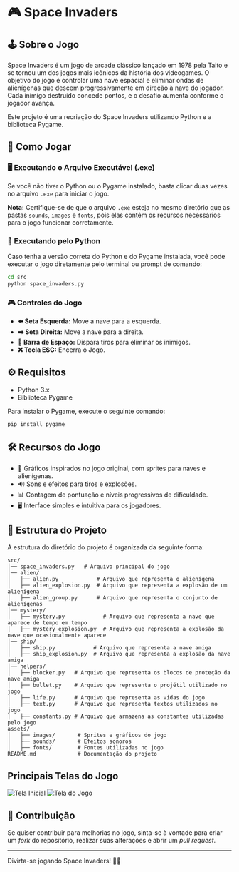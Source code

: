 # 🎮 Space Invaders

## 🕹️ Sobre o Jogo

Space Invaders é um jogo de arcade clássico lançado em 1978 pela Taito e se tornou um dos jogos mais icônicos da história dos videogames. O objetivo do jogo é controlar uma nave espacial e eliminar ondas de alienígenas que descem progressivamente em direção à nave do jogador. Cada inimigo destruído concede pontos, e o desafio aumenta conforme o jogador avança.

Este projeto é uma recriação do Space Invaders utilizando Python e a biblioteca Pygame.

## 🚀 Como Jogar

### 🖥️ Executando o Arquivo Executável (.exe)
Se você não tiver o Python ou o Pygame instalado, basta clicar duas vezes no arquivo `.exe` para iniciar o jogo.

**Nota:** Certifique-se de que o arquivo `.exe` esteja no mesmo diretório que as pastas `sounds`, `images` e `fonts`, pois elas contêm os recursos necessários para o jogo funcionar corretamente.

### 🐍 Executando pelo Python
Caso tenha a versão correta do Python e do Pygame instalada, você pode executar o jogo diretamente pelo terminal ou prompt de comando:

```sh
cd src
python space_invaders.py
```

### 🎮 Controles do Jogo
- **⬅️ Seta Esquerda:** Move a nave para a esquerda.
- **➡️ Seta Direita:** Move a nave para a direita.
- **🔫 Barra de Espaço:** Dispara tiros para eliminar os inimigos.
- **❌ Tecla ESC:** Encerra o Jogo.

## ⚙️ Requisitos
- Python 3.x
- Biblioteca Pygame

Para instalar o Pygame, execute o seguinte comando:
```sh
pip install pygame
```

## 🛠️ Recursos do Jogo
- 🎨 Gráficos inspirados no jogo original, com sprites para naves e alienígenas.
- 🔊 Sons e efeitos para tiros e explosões.
- 📊 Contagem de pontuação e níveis progressivos de dificuldade.
- 🖥️ Interface simples e intuitiva para os jogadores.

## 📂 Estrutura do Projeto
A estrutura do diretório do projeto é organizada da seguinte forma:
```
src/
│── space_invaders.py   # Arquivo principal do jogo
│── alien/
│   ├── alien.py            # Arquivo que representa o alienígena
│   ├── alien_explosion.py  # Arquivo que representa a explosão de um alienígena
│   ├── alien_group.py      # Arquivo que representa o conjunto de alienígenas
│── mystery/
│   ├── mystery.py            # Arquivo que representa a nave que aparece de tempo em tempo
│   ├── mystery_explosion.py  # Arquivo que representa a explosão da nave que ocasionalmente aparece
│── ship/
│   ├── ship.py            # Arquivo que representa a nave amiga
│   ├── ship_explosion.py  # Arquivo que representa a explosão da nave amiga
│── helpers/
│   ├── blocker.py   # Arquivo que representa os blocos de proteção da nave amiga
│   ├── bullet.py    # Arquivo que representa o projétil utilizado no jogo
│   ├── life.py      # Arquivo que representa as vidas do jogo
│   ├── text.py      # Arquivo que representa textos utilizados no jogo
│   ├── constants.py # Arquivo que armazena as constantes utilizadas pelo jogo
assets/
│   ├── images/       # Sprites e gráficos do jogo
│   ├── sounds/       # Efeitos sonoros
│   ├── fonts/        # Fontes utilizadas no jogo
README.md             # Documentação do projeto
```
## Principais Telas do Jogo

![Tela Inicial](https://github.com/user-attachments/assets/d5055d0d-055b-4d5b-8bb6-8d5abcd86d0e)
![Tela do Jogo](https://github.com/user-attachments/assets/a305d43c-10e4-4ec0-9023-1b56988fe390)

## 🤝 Contribuição
Se quiser contribuir para melhorias no jogo, sinta-se à vontade para criar um *fork* do repositório, realizar suas alterações e abrir um *pull request*.

---
Divirta-se jogando Space Invaders! 🚀👾
